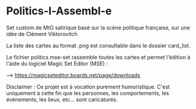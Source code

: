 # Politics-l-Assembl-e

Set custom de MtG satirique basé sur la scène politique française, sur une idée de Clément Viktorovitch 

La liste des cartes au format .png est consultable dans le dossier card_list.

Le fichier politics.mse-set rassemble toutes les cartes et permet l'édition à l'aide du logiciel Magic Set Editor (MSE) : 

--> https://magicseteditor.boards.net/page/downloads

Disclaimer : Ce projet est à vocation purement humoristique. C'est uniquement à cette fin que les personnes, les comportements, les événements, les lieux, etc... sont caricaturés.